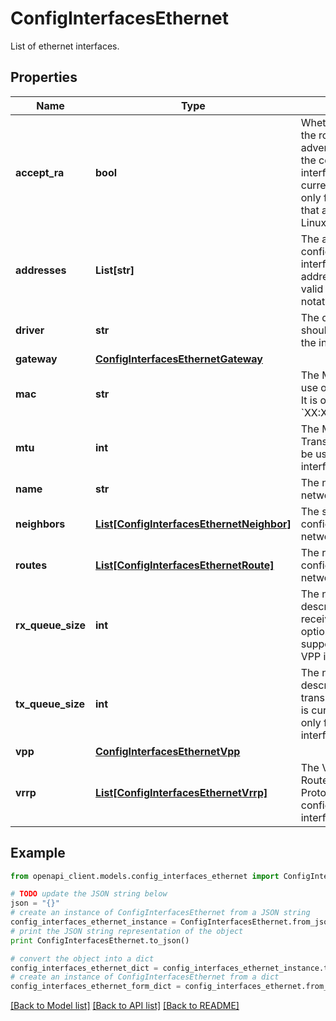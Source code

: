 # ConfigInterfacesEthernet

List of ethernet interfaces.

## Properties

Name | Type | Description | Notes
------------ | ------------- | ------------- | -------------
**accept_ra** | **bool** | Whether to accept the route advertisements for the corresponding interface. (This is currently supported only for the interfaces that are using the Linux driver.) | [optional] [default to False]
**addresses** | **List[str]** | The addresses configured on this interface. Each address must be a valid IP prefix in CIDR notation. | [optional] 
**driver** | **str** | The driver which should be used for the interface. | [optional] 
**gateway** | [**ConfigInterfacesEthernetGateway**](ConfigInterfacesEthernetGateway.md) |  | [optional] 
**mac** | **str** | The MAC address to use on this interface. It is of the form &#x60;XX:XX:XX:XX:XX:XX&#x60;. | [optional] 
**mtu** | **int** | The MTU (Maximum Transmission Unit) to be used on this interface. | [optional] [default to 1500]
**name** | **str** | The name of the network interface. | 
**neighbors** | [**List[ConfigInterfacesEthernetNeighbor]**](ConfigInterfacesEthernetNeighbor.md) | The static neighbors configured on this network interface. | [optional] 
**routes** | [**List[ConfigInterfacesEthernetRoute]**](ConfigInterfacesEthernetRoute.md) | The routes which are configured on this network interface. | [optional] 
**rx_queue_size** | **int** | The number of descriptors in the receive queue. (This option is currently supported only for VPP interfaces.) | [optional] [default to 1024]
**tx_queue_size** | **int** | The number of descriptors in the transmit queue. (This is currently supported only for VPP interfaces.) | [optional] [default to 1024]
**vpp** | [**ConfigInterfacesEthernetVpp**](ConfigInterfacesEthernetVpp.md) |  | [optional] 
**vrrp** | [**List[ConfigInterfacesEthernetVrrp]**](ConfigInterfacesEthernetVrrp.md) | The VRRP (Virtual Router Redundancy Protocol) configurations for this interface. | [optional] 

## Example

```python
from openapi_client.models.config_interfaces_ethernet import ConfigInterfacesEthernet

# TODO update the JSON string below
json = "{}"
# create an instance of ConfigInterfacesEthernet from a JSON string
config_interfaces_ethernet_instance = ConfigInterfacesEthernet.from_json(json)
# print the JSON string representation of the object
print ConfigInterfacesEthernet.to_json()

# convert the object into a dict
config_interfaces_ethernet_dict = config_interfaces_ethernet_instance.to_dict()
# create an instance of ConfigInterfacesEthernet from a dict
config_interfaces_ethernet_form_dict = config_interfaces_ethernet.from_dict(config_interfaces_ethernet_dict)
```
[[Back to Model list]](../README.md#documentation-for-models) [[Back to API list]](../README.md#documentation-for-api-endpoints) [[Back to README]](../README.md)



